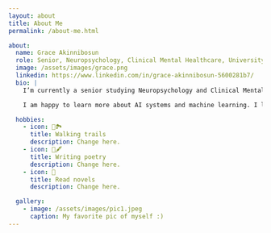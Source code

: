 ```yaml
---
layout: about
title: About Me
permalink: /about-me.html

about:
  name: Grace Akinnibosun
  role: Senior, Neuropsychology, Clinical Mental Healthcare, University of Maryland
  image: /assets/images/grace.png
  linkedin: https://www.linkedin.com/in/grace-akinnibosun-5600281b7/
  bio: |
    I’m currently a senior studying Neuropsychology and Clinical Mental Healthcare at University of Maryland in College Park, Maryland. I expect to graduate in 2025.

    I am happy to learn more about AI systems and machine learning. I look forward to applying my prior lab and work experience to enhance technology in healthcare.

  hobbies:
    - icon: 🥾🏞️
      title: Walking trails
      description: Change here.
    - icon: 📜🖋
      title: Writing poetry
      description: Change here.
    - icon: 📖
      title: Read novels
      description: Change here.

  gallery:
    - image: /assets/images/pic1.jpeg
      caption: My favorite pic of myself :)
---
```


